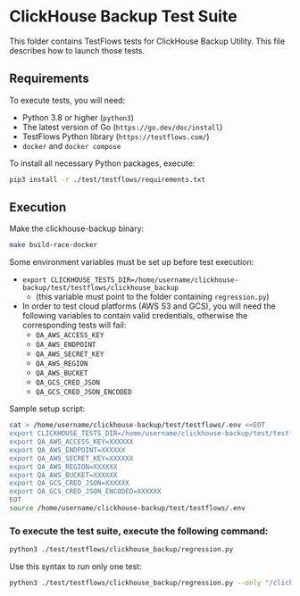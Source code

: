 # ClickHouse Backup Test Suite

This folder contains TestFlows tests for ClickHouse Backup Utility. This file describes how to launch those tests.

## Requirements

To execute tests, you will need:

* Python 3.8 or higher (`python3`)
* The latest version of Go (`https://go.dev/doc/install`)
* TestFlows Python library (`https://testflows.com/`)
* `docker` and `docker compose`

To install all necessary Python packages, execute:
```bash
pip3 install -r ./test/testflows/requirements.txt
```

## Execution
Make the clickhouse-backup binary:
```bash
make build-race-docker
```

Some environment variables must be set up before test execution:
* `export CLICKHOUSE_TESTS_DIR=/home/username/clickhouse-backup/test/testflows/clickhouse_backup`
  - (this variable must point to the folder containing `regression.py`)
* In order to test cloud platforms (AWS S3 and GCS), you will need the following variables to contain valid credentials, otherwise the corresponding tests will fail:
  - `QA_AWS_ACCESS_KEY`
  - `QA_AWS_ENDPOINT`
  - `QA_AWS_SECRET_KEY`
  - `QA_AWS_REGION`
  - `QA_AWS_BUCKET`
  - `QA_GCS_CRED_JSON`
  - `QA_GCS_CRED_JSON_ENCODED`

Sample setup script:

```bash
cat > /home/username/clickhouse-backup/test/testflows/.env <<EOT
export CLICKHOUSE_TESTS_DIR=/home/username/clickhouse-backup/test/testflows/clickhouse_backup
export QA_AWS_ACCESS_KEY=XXXXXX
export QA_AWS_ENDPOINT=XXXXXX
export QA_AWS_SECRET_KEY=XXXXXX
export QA_AWS_REGION=XXXXXX
export QA_AWS_BUCKET=XXXXXX
export QA_GCS_CRED_JSON=XXXXXX
export QA_GCS_CRED_JSON_ENCODED=XXXXXX
EOT
source /home/username/clickhouse-backup/test/testflows/.env
```


### To execute the test suite, execute the following command:

```bash
python3 ./test/testflows/clickhouse_backup/regression.py
```

Use this syntax to run only one test: 

```bash
python3 ./test/testflows/clickhouse_backup/regression.py --only "/clickhouse backup/path to test/"
```
